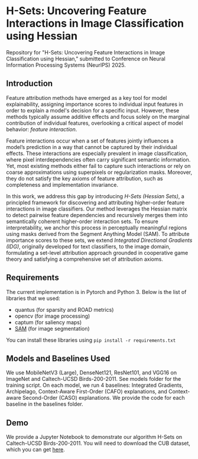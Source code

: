 # H-Sets: Uncovering Feature Interactions in Image Classification using Hessian

Repository for "H-Sets: Uncovering Feature Interactions in Image Classification using Hessian," submitted to Conference on Neural Information Processing Systems (NeurIPS) 2025. 

## Introduction
Feature attribution methods have emerged as a key tool for model explainability, assigning importance scores to individual input features in order to explain a model's decision for a specific input. However, these methods typically assume additive effects and focus solely on the marginal contribution of individual features, overlooking a critical aspect of model behavior: _feature interaction_.

Feature interactions occur when a set of features jointly influences a model’s prediction in a way that cannot be captured by their individual effects. These interactions are especially prevalent in image classification, where pixel interdependencies often carry significant semantic information. Yet, most existing methods either fail to capture such interactions or rely on coarse approximations using superpixels or regularization masks. Moreover, they do not satisfy the key axioms of feature attribution, such as completeness and implementation invariance.

In this work, we address this gap by introducing _H-Sets (Hessian Sets)_, a principled framework for discovering and attributing higher-order feature interactions in image classifiers. Our method leverages the Hessian matrix to detect pairwise feature dependencies and recursively merges them into semantically coherent higher-order interaction sets. To ensure interpretability, we anchor this process in perceptually meaningful regions using masks derived from the Segment Anything Model (SAM).  To attribute importance scores to these sets, we extend _Integrated Directional Gradients (IDG)_, originally developed for text classifiers, to the image domain, formulating a set-level attribution approach grounded in cooperative game theory and satisfying a comprehensive set of attribution axioms.

## Requirements
The current implementation is in Pytorch and Python 3. Below is the list of libraries that we used:
 - quantus (for sparsity and ROAD metrics)
 - opencv (for image processing)
 - captum (for saliency maps)
 - [SAM](https://github.com/facebookresearch/segment-anything.git) (for image segmentation)

You can install these libraries using 
```pip install -r requirements.txt```

## Models and Baselines Used
We use MobileNetV3 (Large), DenseNet121, ResNet101, and VGG16 on ImageNet and Caltech-UCSD Birds-200-2011. See models folder for the training script. On each model, we run 4 baselines: Integrated Gradients, Archipelago, Context-Aware First-Order (CAFO) explanations, and Context-aware Second-Order (CASO) explanations. We provide the code for each baseline in the baselines folder. 

## Demo
We provide a Jupyter Notebook to demonstrate our algorithm H-Sets on Caltech-UCSD Birds-200-2011. You will need to download the CUB dataset, which you can get [here](https://data.caltech.edu/records/65de6-vp158).
